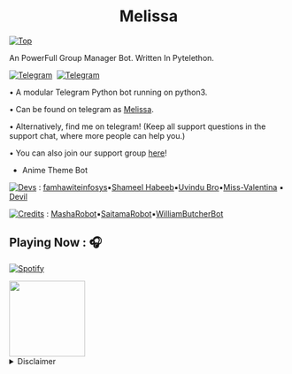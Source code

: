 <h1 align="center">Melissa</h1>

[![Top](https://github.com/halfrost/halfrost/blob/master/icons/header_.png)](https://github.com/famhawiteinfosys)

An PowerFull Group Manager Bot. Written In Pytelethon.

[![Telegram](https://img.shields.io/badge/Channel-003245?style=flat&labelColor=224242&logoColor=white&for-the-badge&logo=telegram)](https://t.me/MelissaUpdates)&nbsp; [![Telegram](https://img.shields.io/badge/Support-003245?style=flat&labelColor=224242&logoColor=white&for-the-badge&logo=telegram)](https://t.me/MelissaSupport)&nbsp;


• A modular Telegram Python bot running on python3.

• Can be found on telegram as [Melissa](https://t.me/dMelissaBot).

• Alternatively, find me on telegram! (Keep all support questions in the support chat, where more people can help you.)

• You can also join our support group [here](https://t.me/MelissaSupport)!

- Anime Theme Bot



[![Devs](https://img.shields.io/badge/Devs-003245?style=flat&labelColor=224242&logoColor=white&for-the-badge&logo=github)](https://github.com/famhawiteinfosys) : [famhawiteinfosys](https://github.com/famhawiteinfosys)▪[Shameel Habeeb](https://github.com/shamilhabeebnelli)▪[Uvindu Bro](https://github.com/UvinduBro)▪[Miss-Valentina](https://github.com/Miss-Valentina) ▪ [Devil](https://github.com/lucifeermorningstar)


[![Credits](https://img.shields.io/badge/Credits-ff0000?style=flat&labelColor=224242&logoColor=white&for-the-badge&logo=github)](https://github.com/famhawiteinfosys) : [MashaRobot](https://github.com/Mr-Dark-Prince/MashaRoBot)▪[SaitamaRobot](https://github.com/AnimeKaizoku/SaitamaRobot)▪[WilliamButcherBot](https://github.com/thehamkercat/WilliamButcherBot)

## Playing Now : 🎧  <!--img src="https://media.giphy.com/media/kC8QA2OYWOADK0e1Uk/giphy.gif" width="30" style="padding-top: 10px;" -->

<!--img alt="Spotify" src="https://spotify-readme.sp-xd.vercel.app/api/spotify" href="https://open.spotify.com/user/somnathpaul" &count_private=true&bg_color=904e99&title_color=fff&text_color=fff&icon_color=f2f2f2-->

[![Spotify](https://spotify-readme.sp-xd.vercel.app/api/spotify)](https://open.spotify.com/user/somnathpaul) <br>

<!--https://media2.giphy.com/media/M9kgjEsLG6LMbYC9dl/giphy.gif -->

<img height="137px" src="https://github-readme-stats.vercel.app/api?username=spechide&hide_border=true&hide_title=true&include_all_commits=true&count_private=true&show_icons=true&title_color=7A7ADB&icon_color=2234AE&text_color=D3D3D3&bg_color=0,000000,130F40"/>

<details><summary>Disclaimer</summary>
<p>

Licensed under [GNU General Public Lice v3.0.](https://github.com/famhawiteinfosys/Melissa/blob/main/LICENSE)
Selling The Codes To Other People For Money Is *Strictly Prohibited*.
</details>
